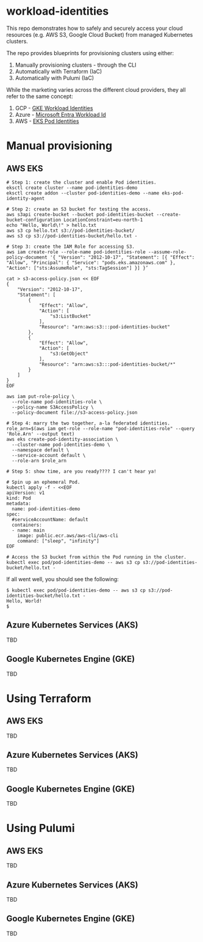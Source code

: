 # workload-identities
This repo demonstrates how to safely and securely access your cloud resources (e.g. AWS S3, Google Cloud Bucket) from managed Kubernetes clusters.

The repo provides blueprints for provisioning clusters using either:
1. Manually provisioning clusters - through the CLI
2. Automatically with Terraform (IaC)
3. Automatically with Pulumi (IaC)

While the marketing varies across the different cloud providers, they all refer to the same concept:
1. GCP - [GKE Workload Identities](https://cloud.google.com/kubernetes-engine/docs/how-to/workload-identity)
2. Azure - [Microsoft Entra Workload Id](https://learn.microsoft.com/en-us/azure/aks/workload-identity-overview?tabs=dotnet)
3. AWS - [EKS Pod Identities](https://docs.aws.amazon.com/eks/latest/userguide/pod-identities.html)

# Manual provisioning
## AWS EKS
```
# Step 1: create the cluster and enable Pod identities.
eksctl create cluster --name pod-identities-demo
eksctl create addon --cluster pod-identities-demo --name eks-pod-identity-agent

# Step 2: create an S3 bucket for testing the access.
aws s3api create-bucket --bucket pod-identities-bucket --create-bucket-configuration LocationConstraint=eu-north-1
echo "Hello, World\!" > hello.txt
aws s3 cp hello.txt s3://pod-identities-bucket/
aws s3 cp s3://pod-identities-bucket/hello.txt -

# Step 3: create the IAM Role for accessing S3.
aws iam create-role --role-name pod-identities-role --assume-role-policy-document '{ "Version": "2012-10-17", "Statement": [{ "Effect": "Allow", "Principal": { "Service": "pods.eks.amazonaws.com" }, "Action": ["sts:AssumeRole", "sts:TagSession"] }] }’

cat > s3-access-policy.json << EOF
{
    "Version": "2012-10-17",
    "Statement": [
        {
            "Effect": "Allow",
            "Action": [
                "s3:ListBucket"
            ],
            "Resource": "arn:aws:s3:::pod-identities-bucket"
        },
        {
            "Effect": "Allow",
            "Action": [
                "s3:GetObject"
            ],
            "Resource": "arn:aws:s3:::pod-identities-bucket/*"
        }
    ]
}
EOF

aws iam put-role-policy \
  --role-name pod-identities-role \
  --policy-name S3AccessPolicy \
  --policy-document file://s3-access-policy.json

# Step 4: marry the two together, a-la federated identities.
role_arn=$(aws iam get-role --role-name "pod-identities-role" --query 'Role.Arn' --output text)
aws eks create-pod-identity-association \
  --cluster-name pod-identities-demo \
  --namespace default \
  --service-account default \
  --role-arn $role_arn

# Step 5: show time, are you ready???? I can't hear ya!

# Spin up an ephemeral Pod.
kubectl apply -f - <<EOF
apiVersion: v1
kind: Pod
metadata:
  name: pod-identities-demo
spec:
  #serviceAccountName: default
  containers:
  - name: main
    image: public.ecr.aws/aws-cli/aws-cli
    command: ["sleep", "infinity"]
EOF

# Access the S3 bucket from within the Pod running in the cluster.
kubectl exec pod/pod-identities-demo -- aws s3 cp s3://pod-identities-bucket/hello.txt -
```

If all went well, you should see the following:
```
$ kubectl exec pod/pod-identities-demo -- aws s3 cp s3://pod-identities-bucket/hello.txt -
Hello, World!
$
```

## Azure Kubernetes Services (AKS)
TBD

## Google Kubernetes Engine (GKE)
TBD


# Using Terraform
## AWS EKS
TBD

## Azure Kubernetes Services (AKS)
TBD

## Google Kubernetes Engine (GKE)
TBD

# Using Pulumi
## AWS EKS
TBD

## Azure Kubernetes Services (AKS)
TBD

## Google Kubernetes Engine (GKE)
TBD

